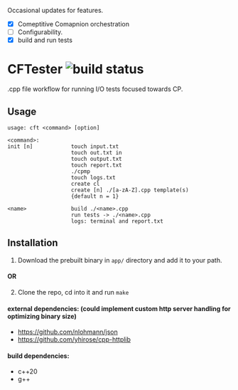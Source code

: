 
Occasional updates for features. <br>

- [x] Comeptitive Comapnion orchestration  
- [ ] Configurability.
- [x] build and run tests

# CFTester <img src ="https://img.shields.io/github/actions/workflow/status/hhf112/cft/c-cpp.yml" alt="build status">
.cpp file workflow for running I/O tests focused towards CP. 

## Usage 
```
usage: cft <command> [option]

<command>:
init [n]            touch input.txt
                    touch out.txt in
                    touch output.txt
                    touch report.txt
                    ./cpmp
                    touch logs.txt
                    create cl 
                    create [n] ./[a-zA-Z].cpp template(s) 
                    {default n = 1}

<name>              build ./<name>.cpp
                    run tests -> ./<name>.cpp
                    logs: terminal and report.txt
```

## Installation
1. Download the prebuilt binary in `app/` directory and add it to your path.

#### OR
2. Clone the repo, cd into it and run `make`

#### external dependencies: (could implement custom http server handling for optimizing binary size)
- https://github.com/nlohmann/json
- https://github.com/yhirose/cpp-httplib
#### build dependencies:
- c++20
- g++

